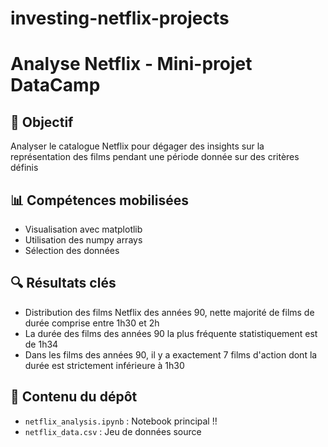 # investing-netflix-projects
# Analyse Netflix - Mini-projet DataCamp

## 🎯 Objectif
Analyser le catalogue Netflix pour dégager des insights sur la représentation des films pendant une période donnée sur des critères définis

## 📊 Compétences mobilisées
- Visualisation avec matplotlib
- Utilisation des numpy arrays
- Sélection des données 

## 🔍 Résultats clés
- Distribution des films Netflix des années 90, nette majorité de films de durée comprise entre 1h30 et 2h
- La durée des films des années 90 la plus fréquente statistiquement est de 1h34
- Dans les films des années 90, il y a exactement 7 films d'action dont la durée est strictement inférieure à 1h30

## 📁 Contenu du dépôt
- `netflix_analysis.ipynb` : Notebook principal !!
- `netflix_data.csv` : Jeu de données source
